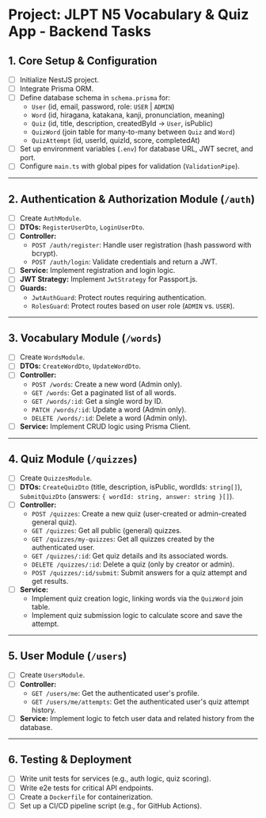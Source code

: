 # Project: JLPT N5 Vocabulary & Quiz App - Backend Tasks

## 1. Core Setup & Configuration
- [ ] Initialize NestJS project.
- [ ] Integrate Prisma ORM.
- [ ] Define database schema in `schema.prisma` for:
  - `User` (id, email, password, role: `USER` | `ADMIN`)
  - `Word` (id, hiragana, katakana, kanji, pronunciation, meaning)
  - `Quiz` (id, title, description, createdById -> `User`, isPublic)
  - `QuizWord` (join table for many-to-many between `Quiz` and `Word`)
  - `QuizAttempt` (id, userId, quizId, score, completedAt)
- [ ] Set up environment variables (`.env`) for database URL, JWT secret, and port.
- [ ] Configure `main.ts` with global pipes for validation (`ValidationPipe`).

---

## 2. Authentication & Authorization Module (`/auth`)
- [ ] Create `AuthModule`.
- [ ] **DTOs:** `RegisterUserDto`, `LoginUserDto`.
- [ ] **Controller:**
  - `POST /auth/register`: Handle user registration (hash password with bcrypt).
  - `POST /auth/login`: Validate credentials and return a JWT.
- [ ] **Service:** Implement registration and login logic.
- [ ] **JWT Strategy:** Implement `JwtStrategy` for Passport.js.
- [ ] **Guards:**
  - `JwtAuthGuard`: Protect routes requiring authentication.
  - `RolesGuard`: Protect routes based on user role (`ADMIN` vs. `USER`).

---

## 3. Vocabulary Module (`/words`)
- [ ] Create `WordsModule`.
- [ ] **DTOs:** `CreateWordDto`, `UpdateWordDto`.
- [ ] **Controller:**
  - `POST /words`: Create a new word (Admin only).
  - `GET /words`: Get a paginated list of all words.
  - `GET /words/:id`: Get a single word by ID.
  - `PATCH /words/:id`: Update a word (Admin only).
  - `DELETE /words/:id`: Delete a word (Admin only).
- [ ] **Service:** Implement CRUD logic using Prisma Client.

---

## 4. Quiz Module (`/quizzes`)
- [ ] Create `QuizzesModule`.
- [ ] **DTOs:** `CreateQuizDto` (title, description, isPublic, wordIds: `string[]`), `SubmitQuizDto` (answers: `{ wordId: string, answer: string }[]`).
- [ ] **Controller:**
  - `POST /quizzes`: Create a new quiz (user-created or admin-created general quiz).
  - `GET /quizzes`: Get all public (general) quizzes.
  - `GET /quizzes/my-quizzes`: Get all quizzes created by the authenticated user.
  - `GET /quizzes/:id`: Get quiz details and its associated words.
  - `DELETE /quizzes/:id`: Delete a quiz (only by creator or admin).
  - `POST /quizzes/:id/submit`: Submit answers for a quiz attempt and get results.
- [ ] **Service:**
  - Implement quiz creation logic, linking words via the `QuizWord` join table.
  - Implement quiz submission logic to calculate score and save the attempt.

---

## 5. User Module (`/users`)
- [ ] Create `UsersModule`.
- [ ] **Controller:**
  - `GET /users/me`: Get the authenticated user's profile.
  - `GET /users/me/attempts`: Get the authenticated user's quiz attempt history.
- [ ] **Service:** Implement logic to fetch user data and related history from the database.

---

## 6. Testing & Deployment
- [ ] Write unit tests for services (e.g., auth logic, quiz scoring).
- [ ] Write e2e tests for critical API endpoints.
- [ ] Create a `Dockerfile` for containerization.
- [ ] Set up a CI/CD pipeline script (e.g., for GitHub Actions).
